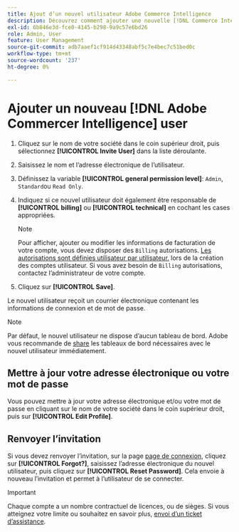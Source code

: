 ```yaml
---
title: Ajout d’un nouvel utilisateur Adobe Commerce Intelligence
description: Découvrez comment ajouter une nouvelle [!DNL Commerce Intelligence] et comment mettre à jour votre nom d’utilisateur ou votre mot de passe.
exl-id: 6b846e3d-fce0-4145-b298-9a9c57e6bd26
role: Admin, User
feature: User Management
source-git-commit: adb7aaef1cf914d43348abf5c7e4bec7c51bed0c
workflow-type: tm+mt
source-wordcount: '237'
ht-degree: 0%

---
```


# Ajouter un nouveau [!DNL Adobe Commercer Intelligence] user

1. Cliquez sur le nom de votre société dans le coin supérieur droit, puis sélectionnez **[!UICONTROL Invite User]** dans la liste déroulante.
1. Saisissez le nom et l’adresse électronique de l’utilisateur.
1. Définissez la variable **[!UICONTROL general permission level]**: `Admin`, `Standard`ou `Read Only`.
1. Indiquez si ce nouvel utilisateur doit également être responsable de **[!UICONTROL billing]** ou **[!UICONTROL technical]** en cochant les cases appropriées.

   >[!NOTE]
   >
   >Pour afficher, ajouter ou modifier les informations de facturation de votre compte, vous devez disposer des `Billing` autorisations. [Les autorisations sont définies utilisateur par utilisateur.](../../administrator/user-management/user-management.md) lors de la création des comptes utilisateur. Si vous avez besoin de `Billing` autorisations, contactez l’administrateur de votre compte.

1. Cliquez sur **[!UICONTROL Save]**.

Le nouvel utilisateur reçoit un courrier électronique contenant les informations de connexion et de mot de passe.

>[!NOTE]
>
>Par défaut, le nouvel utilisateur ne dispose d’aucun tableau de bord. Adobe vous recommande de [share](../../data-user/dashboards/share-dashboard-with-users.md) les tableaux de bord nécessaires avec le nouvel utilisateur immédiatement.

## Mettre à jour votre adresse électronique ou votre mot de passe

Vous pouvez mettre à jour votre adresse électronique et/ou votre mot de passe en cliquant sur le nom de votre société dans le coin supérieur droit, puis sur **[!UICONTROL Edit Profile]**.

## Renvoyer l’invitation

Si vous devez renvoyer l’invitation, sur la page [page de connexion](https://dashboard.rjmetrics.com/v2/session/create), cliquez sur **[!UICONTROL Forgot?]**, saisissez l’adresse électronique du nouvel utilisateur, puis cliquez sur **[!UICONTROL Reset Password]**. Cela envoie à nouveau l’invitation et permet à l’utilisateur de se connecter.

>[!IMPORTANT]
>
>Chaque compte a un nombre contractuel de licences, ou de sièges. Si vous atteignez votre limite ou souhaitez en savoir plus, [envoi d’un ticket d’assistance](https://experienceleague.adobe.com/docs/commerce-knowledge-base/kb/troubleshooting/miscellaneous/mbi-service-policies.html).
